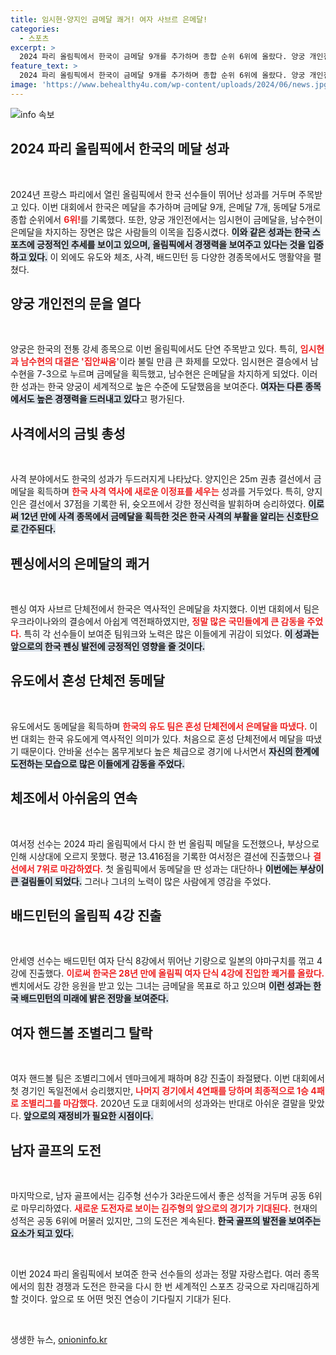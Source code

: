 ```yaml
---
title: 임시현·양지인 금메달 쾌거! 여자 사브르 은메달!
categories:
  - 스포츠
excerpt: >
  2024 파리 올림픽에서 한국이 금메달 9개를 추가하며 종합 순위 6위에 올랐다. 양궁 개인전에서는 집안싸움으로 임시현이 금, 남수현이 은을 차지했다. 다양한 종목에서 메달 추가 소식이 이어지는 가운데, 한국은 두 자릿수 금메달 달성을 향해 나아가고 있다.
feature_text: >
  2024 파리 올림픽에서 한국이 금메달 9개를 추가하며 종합 순위 6위에 올랐다. 양궁 개인전에서는 집안싸움으로 임시현이 금, 남수현이 은을 차지했다. 다양한 종목에서 메달 추가 소식이 이어지는 가운데, 한국은 두 자릿수 금메달 달성을 향해 나아가고 있다.
image: 'https://www.behealthy4u.com/wp-content/uploads/2024/06/news.jpg'
---
```


<p><img src="https://www.behealthy4u.com/wp-content/uploads/2024/06/news.jpg" alt="info 속보" /></p>

<h2 data-ke-size="size26">2024 파리 올림픽에서 한국의 메달 성과</h2>

<p data-ke-size="size16">&nbsp;</p>

<p data-ke-size="size16">2024년 프랑스 파리에서 열린 올림픽에서 한국 선수들이 뛰어난 성과를 거두며 주목받고 있다. 이번 대회에서 한국은 메달을 추가하며 금메달 9개, 은메달 7개, 동메달 5개로 종합 순위에서 <b><span style="color: #ee2323;">6위!</span></b>를 기록했다. 또한, 양궁 개인전에서는 임시현이 금메달을, 남수현이 은메달을 차지하는 장면은 많은 사람들의 이목을 집중시켰다. <b><span style="background-color: #21538527;">이와 같은 성과는 한국 스포츠에 긍정적인 추세를 보이고 있으며, 올림픽에서 경쟁력을 보여주고 있다는 것을 입증하고 있다.</span></b> 이 외에도 유도와 체조, 사격, 배드민턴 등 다양한 경종목에서도 맹활약을 펼쳤다.</p>

<h2 data-ke-size="size26">양궁 개인전의 문을 열다</h2>

<p data-ke-size="size16">&nbsp;</p>

<p data-ke-size="size16">양궁은 한국의 전통 강세 종목으로 이번 올림픽에서도 단연 주목받고 있다. 특히, <b><span style="color: #ee2323;">임시현과 남수현의 대결은 '집안싸움'</span></b>이라 불릴 만큼 큰 화제를 모았다. 임시현은 결승에서 남수현을 7-3으로 누르며 금메달을 획득했고, 남수현은 은메달을 차지하게 되었다. 이러한 성과는 한국 양궁이 세계적으로 높은 수준에 도달했음을 보여준다. <b><span style="background-color: #21538527;">여자는 다른 종목에서도 높은 경쟁력을 드러내고 있다</span></b>고 평가된다.</p>

<h2 data-ke-size="size26">사격에서의 금빛 총성</h2>

<p data-ke-size="size16">&nbsp;</p>

<p data-ke-size="size16">사격 분야에서도 한국의 성과가 두드러지게 나타났다. 양지인은 25m 권총 결선에서 금메달을 획득하며 <b><span style="color: #ee2323;">한국 사격 역사에 새로운 이정표를 세우는</span></b> 성과를 거두었다. 특히, 양지인은 결선에서 37점을 기록한 뒤, 슛오프에서 강한 정신력을 발휘하며 승리하였다. <b><span style="background-color: #21538527;">이로써 12년 만에 사격 종목에서 금메달을 획득한 것은 한국 사격의 부활을 알리는 신호탄으로 간주된다.</span></b></p>

<h2 data-ke-size="size26">펜싱에서의 은메달의 쾌거</h2>

<p data-ke-size="size16">&nbsp;</p>

<p data-ke-size="size16">펜싱 여자 사브르 단체전에서 한국은 역사적인 은메달을 차지했다. 이번 대회에서 팀은 우크라이나와의 결승에서 아쉽게 역전패하였지만, <b><span style="color: #ee2323;">정말 많은 국민들에게 큰 감동을 주었다.</span></b> 특히 각 선수들이 보여준 팀워크와 노력은 많은 이들에게 귀감이 되었다. <b><span style="background-color: #21538527;">이 성과는 앞으로의 한국 펜싱 발전에 긍정적인 영향을 줄 것이다.</span></b></p>

<h2 data-ke-size="size26">유도에서 혼성 단체전 동메달</h2>

<p data-ke-size="size16">&nbsp;</p>

<p data-ke-size="size16">유도에서도 동메달을 획득하며 <b><span style="color: #ee2323;">한국의 유도 팀은 혼성 단체전에서 은메달을 따냈다.</span></b> 이번 대회는 한국 유도에게 역사적인 의미가 있다. 처음으로 혼성 단체전에서 메달을 따냈기 때문이다. 안바울 선수는 몸무게보다 높은 체급으로 경기에 나서면서 <b><span style="background-color: #21538527;">자신의 한계에 도전하는 모습으로 많은 이들에게 감동을 주었다.</span></b></p>

<h2 data-ke-size="size26">체조에서 아쉬움의 연속</h2>

<p data-ke-size="size16">&nbsp;</p>

<p data-ke-size="size16">여서정 선수는 2024 파리 올림픽에서 다시 한 번 올림픽 메달을 도전했으나, 부상으로 인해 시상대에 오르지 못했다. 평균 13.416점을 기록한 여서정은 결선에 진출했으나 <b><span style="color: #ee2323;">결선에서 7위로 마감하였다.</span></b> 첫 올림픽에서 동메달을 딴 성과는 대단하나 <b><span style="background-color: #21538527;">이번에는 부상이 큰 걸림돌이 되었다.</span></b> 그러나 그녀의 노력이 많은 사람에게 영감을 주었다.</p>

<h2 data-ke-size="size26">배드민턴의 올림픽 4강 진출</h2>

<p data-ke-size="size16">&nbsp;</p>

<p data-ke-size="size16">안세영 선수는 배드민턴 여자 단식 8강에서 뛰어난 기량으로 일본의 야마구치를 꺾고 4강에 진출했다. <b><span style="color: #ee2323;">이로써 한국은 28년 만에 올림픽 여자 단식 4강에 진입한 쾌거를 올랐다.</span></b> 벤치에서도 강한 응원을 받고 있는 그녀는 금메달을 목표로 하고 있으며 <b><span style="background-color: #21538527;">이런 성과는 한국 배드민턴의 미래에 밝은 전망을 보여준다.</span></b></p>

<h2 data-ke-size="size26">여자 핸드볼 조별리그 탈락</h2>

<p data-ke-size="size16">&nbsp;</p>

<p data-ke-size="size16">여자 핸드볼 팀은 조별리그에서 덴마크에게 패하며 8강 진출이 좌절됐다. 이번 대회에서 첫 경기인 독일전에서 승리했지만, <b><span style="color: #ee2323;">나머지 경기에서 4연패를 당하며 최종적으로 1승 4패로 조별리그를 마감했다.</span></b> 2020년 도쿄 대회에서의 성과와는 반대로 아쉬운 결말을 맞았다. <b><span style="background-color: #21538527;">앞으로의 재정비가 필요한 시점이다.</span></b></p>

<h2 data-ke-size="size26">남자 골프의 도전</h2>

<p data-ke-size="size16">&nbsp;</p>

<p data-ke-size="size16">마지막으로, 남자 골프에서는 김주형 선수가 3라운드에서 좋은 성적을 거두며 공동 6위로 마무리하였다. <b><span style="color: #ee2323;">새로운 도전자로 보이는 김주형의 앞으로의 경기가 기대된다.</span></b> 현재의 성적은 공동 6위에 머물러 있지만, 그의 도전은 계속된다. <b><span style="background-color: #21538527;">한국 골프의 발전을 보여주는 요소가 되고 있다.</span></b></p>

<p data-ke-size="size16">&nbsp;</p>

<p data-ke-size="size16">이번 2024 파리 올림픽에서 보여준 한국 선수들의 성과는 정말 자랑스럽다. 여러 종목에서의 힘찬 경쟁과 도전은 한국을 다시 한 번 세계적인 스포츠 강국으로 자리매김하게 할 것이다. 앞으로 또 어떤 멋진 연승이 기다릴지 기대가 된다.</p>

<p data-ke-size="size16">&nbsp;</p>
생생한 뉴스, <a href="https://onioninfo.kr" rel="dofollow">onioninfo.kr</a>



